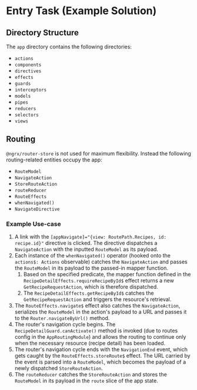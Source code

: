 # Entry Task (Example Solution)

## Directory Structure

The `app` directory contains the following directories:

- `actions`
- `components`
- `directives`
- `effects`
- `guards`
- `interceptors`
- `models`
- `pipes`
- `reducers`
- `selectors`
- `views`

## Routing

`@ngrx/router-store` is not used for maximum flexibility. Instead the following routing-related entities occupy the app:

- `RouteModel`
- `NavigateAction`
- `StoreRouteAction`
- `routeReducer`
- `RouteEffects`
- `whenNavigated()`
- `NavigateDirective`

### Example Use-case

1. A link with the `[appNavigate]="{view: RoutePath.Recipes, id: recipe.id}"` directive is clicked. The directive dispatches a `NavigateAction` with the inputted `RouteModel` as its payload.
2. Each instance of the `whenNavigated()` operator (hooked onto the `actions$: Actions` observable) catches the `NavigateAction` and passes the `RouteModel` in its payload to the passed-in mapper function.
    1. Based on the specified predicate, the mapper function defined in the `RecipeDetailEffects.requireRecipeById$` effect returns a new `GetRecipeRequestAction`, which is therefore dispatched.
    2. The `RecipeDetailEffects.getRecipeById$` catches the `GetRecipeRequestAction` and triggers the resource's retrieval.
3. The `RouteEffects.navigate$` effect also catches the `NavigateAction`, serializes the `RouteModel` in the action's payload to a URL and passes it to the `Router.navigateByUrl()` method.
4. The router's navigation cycle begins. The `RecipeDetailGuard.canActivate()` method is invoked (due to routes config in the `AppRoutingModule`) and allows the routing to continue only when the necessary resource (recipe detail) has been loaded.
5. The router's navigation cycle ends with the `NavigationEnd` event, which gets caught by the `RouteEffects.storeRoute$` effect. The URL carried by the event is parsed into a `RouteModel`, which becomes the payload of a newly dispatched `StoreRouteAction`.
6. The `routeReducer` catches the  `StoreRouteAction` and stores the `RouteModel` in its payload in the `route` slice of the app state.